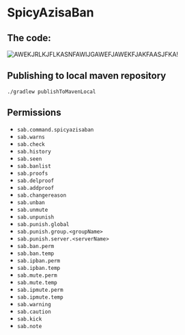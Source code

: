 # SpicyAzisaBan

## The code:
![AWEKJRLKJFLKASNFAWIJGAWEFJAWEKFJAKFAASJFKA!](https://cdn.acrylicstyle.xyz/img/upload/local/2021-08/01-19/the-cake.png)

## Publishing to local maven repository
`./gradlew publishToMavenLocal`

## Permissions
- `sab.command.spicyazisaban`
- `sab.warns`
- `sab.check`
- `sab.history`
- `sab.seen`
- `sab.banlist`
- `sab.proofs`
- `sab.delproof`
- `sab.addproof`
- `sab.changereason`
- `sab.unban`
- `sab.unmute`
- `sab.unpunish`
- `sab.punish.global`
- `sab.punish.group.<groupName>`
- `sab.punish.server.<serverName>`
- `sab.ban.perm`
- `sab.ban.temp`
- `sab.ipban.perm`
- `sab.ipban.temp`
- `sab.mute.perm`
- `sab.mute.temp`
- `sab.ipmute.perm`
- `sab.ipmute.temp`
- `sab.warning`
- `sab.caution`
- `sab.kick`
- `sab.note`
